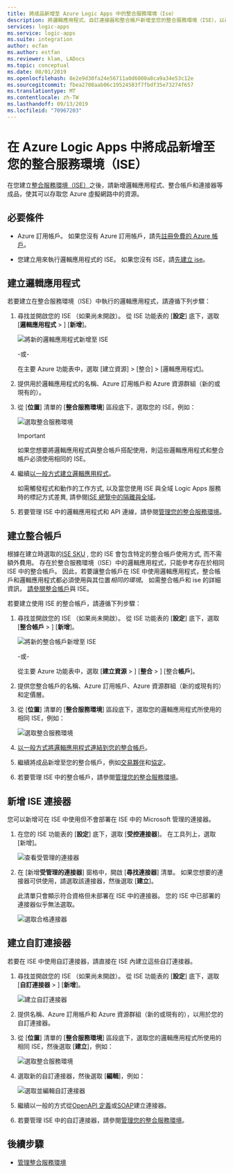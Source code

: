 ```yaml
---
title: 將成品新增至 Azure Logic Apps 中的整合服務環境（Ise）
description: 將邏輯應用程式、自訂連接器和整合帳戶新增至您的整合服務環境（ISE），以存取 Azure 虛擬網路（Vnet），同時維持私用並與公用或「全域」 Azure 隔離
services: logic-apps
ms.service: logic-apps
ms.suite: integration
author: ecfan
ms.author: estfan
ms.reviewer: klam, LADocs
ms.topic: conceptual
ms.date: 08/01/2019
ms.openlocfilehash: 8e2e9d30fa24e56711a0d6800a8ca9a34e53c12e
ms.sourcegitcommit: fbea2708aab06c19524583f7fbdf35e73274f657
ms.translationtype: MT
ms.contentlocale: zh-TW
ms.lasthandoff: 09/13/2019
ms.locfileid: "70967203"
---
```

# <a name="add-artifacts-to-your-integration-service-environment-ise-in-azure-logic-apps"></a>在 Azure Logic Apps 中將成品新增至您的整合服務環境（ISE）

在您建立[整合服務環境（ISE）](../logic-apps/connect-virtual-network-vnet-isolated-environment-overview.md)之後，請新增邏輯應用程式、整合帳戶和連接器等成品，使其可以存取您 Azure 虛擬網路中的資源。

## <a name="prerequisites"></a>必要條件

* Azure 訂用帳戶。 如果您沒有 Azure 訂用帳戶，請先[註冊免費的 Azure 帳戶](https://azure.microsoft.com/free/)。

* 您建立用來執行邏輯應用程式的 ISE。 如果您沒有 ISE，請[先建立 ise](../logic-apps/connect-virtual-network-vnet-isolated-environment.md)。

<a name="create-logic-apps-environment"></a>

## <a name="create-logic-apps"></a>建立邏輯應用程式

若要建立在整合服務環境（ISE）中執行的邏輯應用程式，請遵循下列步驟：

1. 尋找並開啟您的 ISE （如果尚未開啟）。 從 ISE 功能表的 [**設定**] 底下，選取 [**邏輯應用程式** > ] [**新增**]。

   ![將新的邏輯應用程式新增至 ISE](./media/add-artifacts-integration-service-environment-ise/add-logic-app-to-ise.png)

   -或-

   在主要 Azure 功能表中，選取 [建立資源] > [整合] > [邏輯應用程式]。

1. 提供用於邏輯應用程式的名稱、Azure 訂用帳戶和 Azure 資源群組（新的或現有的）。

1. 從 [**位置**] 清單的 [**整合服務環境**] 區段底下，選取您的 ISE，例如：

   ![選取整合服務環境](./media/add-artifacts-integration-service-environment-ise/create-logic-app-with-integration-service-environment.png)

   > [!IMPORTANT]
   > 如果您想要將邏輯應用程式與整合帳戶搭配使用，則這些邏輯應用程式和整合帳戶必須使用相同的 ISE。

1. 繼續[以一般方式建立邏輯應用程式](../logic-apps/quickstart-create-first-logic-app-workflow.md)。

   如需觸發程式和動作的工作方式, 以及當您使用 ISE 與全域 Logic Apps 服務時的標記方式差異, 請參閱[ISE 總覽中的隔離與全域](../logic-apps/connect-virtual-network-vnet-isolated-environment-overview.md#difference)。

1. 若要管理 ISE 中的邏輯應用程式和 API 連線，請參閱[管理您的整合服務環境](../logic-apps/ise-manage-integration-service-environment.md)。

<a name="create-integration-account-environment"></a>

## <a name="create-integration-accounts"></a>建立整合帳戶

根據在建立時選取的[ISE SKU](../logic-apps/connect-virtual-network-vnet-isolated-environment-overview.md#ise-level) , 您的 ISE 會包含特定的整合帳戶使用方式, 而不需額外費用。 存在於整合服務環境（ISE）中的邏輯應用程式，只能參考存在於相同 ISE 中的整合帳戶。 因此，若要讓整合帳戶在 ISE 中使用邏輯應用程式，整合帳戶和邏輯應用程式都必須使用與其位置*相同的環境*。 如需整合帳戶和 ise 的詳細資訊， [請參閱整合帳戶](connect-virtual-network-vnet-isolated-environment-overview.md#create-integration-account-environment
)與 ISE。

若要建立使用 ISE 的整合帳戶，請遵循下列步驟：

1. 尋找並開啟您的 ISE （如果尚未開啟）。 從 ISE 功能表的 [**設定**] 底下，選取 [**整合帳戶** > ] [**新增**]。

   ![將新的整合帳戶新增至 ISE](./media/add-artifacts-integration-service-environment-ise/add-integration-account-to-ise.png)

   -或-

   從主要 Azure 功能表中，選取 [**建立資源** > ] [**整合** > ] [整合**帳戶**]。

1. 提供您整合帳戶的名稱、Azure 訂用帳戶、Azure 資源群組（新的或現有的）和定價層。

1. 從 [**位置**] 清單的 [**整合服務環境**] 區段底下，選取您的邏輯應用程式所使用的相同 ISE，例如：

   ![選取整合服務環境](./media/add-artifacts-integration-service-environment-ise/create-integration-account-with-integration-service-environment.png)

1. [以一般方式將邏輯應用程式連結到您的整合帳戶](../logic-apps/logic-apps-enterprise-integration-create-integration-account.md#link-account)。

1. 繼續將成品新增至您的整合帳戶，例如[交易夥伴](../logic-apps/logic-apps-enterprise-integration-partners.md)和[協定](../logic-apps/logic-apps-enterprise-integration-agreements.md)。

1. 若要管理 ISE 中的整合帳戶，請參閱[管理您的整合服務環境](../logic-apps/ise-manage-integration-service-environment.md)。

<a name="add-ise-connectors-environment"></a>

## <a name="add-ise-connectors"></a>新增 ISE 連接器

您可以新增可在 ISE 中使用但不會部署在 ISE 中的 Microsoft 管理的連接器。

1. 在您的 ISE 功能表的 [**設定**] 底下，選取 [**受控連接器**]。 在工具列上，選取 [新增]。

   ![查看受管理的連接器](./media/add-artifacts-integration-service-environment-ise/ise-view-managed-connectors.png)

1. 在 [新增**受管理的連接器**] 窗格中，開啟 [**尋找連接器**] 清單。 如果您想要的連接器可供使用，請選取該連接器，然後選取 [**建立**]。

   此清單只會顯示符合資格但未部署在 ISE 中的連接器。 您的 ISE 中已部署的連接器似乎無法選取。

   ![選取合格連接器](./media/add-artifacts-integration-service-environment-ise/add-managed-connector.png)

<a name="create-custom-connectors-environment"></a>

## <a name="create-custom-connectors"></a>建立自訂連接器

若要在 ISE 中使用自訂連接器，請直接在 ISE 內建立這些自訂連接器。

1. 尋找並開啟您的 ISE （如果尚未開啟）。 從 ISE 功能表的 [**設定**] 底下，選取 [**自訂連接器** > ] [**新增**]。

   ![建立自訂連接器](./media/add-artifacts-integration-service-environment-ise/add-custom-connector-to-ise.png)

1. 提供名稱、Azure 訂用帳戶和 Azure 資源群組（新的或現有的），以用於您的自訂連接器。

1. 從 [**位置**] 清單的 [**整合服務環境**] 區段底下，選取您的邏輯應用程式所使用的相同 ISE，然後選取 [**建立**]，例如：

   ![選取整合服務環境](./media/add-artifacts-integration-service-environment-ise/create-custom-connector-with-integration-service-environment.png)

1. 選取新的自訂連接器，然後選取 [**編輯**]，例如：

   ![選取並編輯自訂連接器](./media/add-artifacts-integration-service-environment-ise/edit-custom-connectors.png)

1. 繼續以一般的方式從[OpenAPI 定義](https://docs.microsoft.com/connectors/custom-connectors/define-openapi-definition#import-the-openapi-definition)或[SOAP](https://docs.microsoft.com/connectors/custom-connectors/create-register-logic-apps-soap-connector#2-define-your-connector)建立連接器。

1. 若要管理 ISE 中的自訂連接器，請參閱[管理您的整合服務環境](../logic-apps/ise-manage-integration-service-environment.md)。

## <a name="next-steps"></a>後續步驟

* [管理整合服務環境](../logic-apps/ise-manage-integration-service-environment.md)

